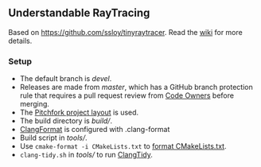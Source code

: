 ## Understandable RayTracing

Based on https://github.com/ssloy/tinyraytracer. Read the [wiki]
for more details.

### Setup

- The default branch is *devel*.
- Releases are made from *master*, which has
a GitHub branch protection rule that requires a pull request review
from [Code Owners] before merging.
- The [Pitchfork project layout] is used.
- The build directory is *build/*.
- [ClangFormat] is configured with .clang-format
- Build script in *tools/*.
- Use `cmake-format -i CMakeLists.txt` to [format CMakeLists.txt].
- `clang-tidy.sh` in *tools/* to run [ClangTidy].

[Code Owners]: https://help.github.com/articles/about-code-owners/
[Pitchfork project layout]: https://api.csswg.org/bikeshed/?force=1&url=https://raw.githubusercontent.com/vector-of-bool/pitchfork/develop/data/spec.bs#tld.docs
[wiki]: https://github.com/ssloy/tinyraytracer/wiki
[ClangFormat]: https://clang.llvm.org/docs/ClangFormat.html
[format CMakeLists.txt]: https://pypi.org/project/cmake_format/
[ClangTidy]: https://clang.llvm.org/extra/clang-tidy/